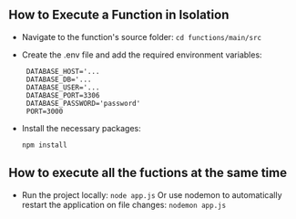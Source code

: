 ## How to Execute a Function in Isolation

- Navigate to the function's source folder:
  `cd functions/main/src`

- Create the .env file and add the required environment variables:

  ```
   DATABASE_HOST='...
   DATABASE_DB='...
   DATABASE_USER='...
   DATABASE_PORT=3306
   DATABASE_PASSWORD='password'
   PORT=3000
  ```

- Install the necessary packages:

  ```
  npm install
  ```

## How to execute all the fuctions at the same time

- Run the project locally:
  `node app.js`
  Or use nodemon to automatically restart the application on file changes:
  `nodemon app.js`
